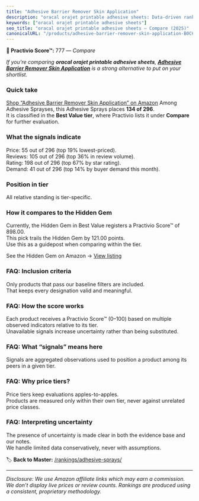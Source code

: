 ```yaml
---
title: "Adhesive Barrier Remover Skin Application"
description: "oracal orajet printable adhesive sheets: Data-driven ranking using the Practivio Score™. Positioned by quality, value, demand, findability, momentum."
keywords: ["oracal orajet printable adhesive sheets"]
seo_title: "oracal orajet printable adhesive sheets — Compare (2025)"
canonicalURL: "/products/adhesive-barrier-remover-skin-application-B0C6965TFB/"
---
```


**🛒 Practivio Score™:** 777 — _Compare_


*If you're comparing **oracal orajet printable adhesive sheets**, **[Adhesive Barrier Remover Skin Application](https://www.amazon.com/dp/B0C6965TFB?tag=practivio-20)** is a strong alternative to put on your shortlist.*
### Quick take
[Shop “Adhesive Barrier Remover Skin Application” on Amazon](https://www.amazon.com/dp/B0C6965TFB?tag=practivio-20)
Among Adhesive Sprayses, this Adhesive Sprays places **134 of 296**.  
It is classified in the **Best Value tier**, where Practivio lists it under **Compare** for further evaluation.

### What the signals indicate
Price: 55 out of 296 (top 19% lowest-priced).  
Reviews: 105 out of 296 (top 36% in review volume).  
Rating: 198 out of 296 (top 67% by star rating).  
Demand: 41 out of 296 (top 14% by buyer demand this month).

### Position in tier
All relative standing is tier-specific.

### How it compares to the Hidden Gem
Currently, the Hidden Gem in Best Value registers a Practivio Score™ of 898.00.  
This pick trails the Hidden Gem by 121.00 points.  
Use this as a guidepost when comparing within the tier.  

See the Hidden Gem on Amazon → [View listing](https://www.amazon.com/dp/B08QSKYTBB?tag=practivio-20)

### FAQ: Inclusion criteria
Only products that pass our baseline filters are included.  
That keeps every designation valid and meaningful.

### FAQ: How the score works
Each product receives a Practivio Score™ (0–100) based on multiple observed indicators relative to its tier.  
Unavailable signals increase uncertainty rather than being substituted.

### FAQ: What “signals” means here
Signals are aggregated observations used to position a product among its peers in a given tier.

### FAQ: Why price tiers?
Price tiers keep evaluations apples-to-apples.  
Products are measured only within their own tier, never against unrelated price classes.

### FAQ: Interpreting uncertainty
The presence of uncertainty is made clear in both the evidence base and our notes.  
We handle limited data conservatively, never with assumptions.

<!-- Missing template for Compare/CompareWithinPriceClass -->


🏷️ **Back to Master:** [/rankings/adhesive-sprays/](/rankings/adhesive-sprays/)

---
_Disclosure: We use Amazon affiliate links which may earn a commission. We don’t display live prices or review counts. Rankings are produced using a consistent, proprietary methodology._
